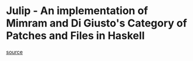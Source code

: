 # Julip - An implementation of Mimram and Di Giusto's Category of Patches and Files in Haskell

[source](https://arxiv.org/abs/1311.3903)
